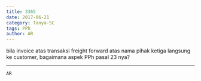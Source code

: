 ```yaml
---
title: 3365
date: 2017-06-21
category: Tanya-SC
tags: PPh
author: AR
---
```


bila invoice atas transaksi freight forward atas nama pihak ketiga langsung ke customer, bagaimana aspek PPh pasal 23 nya?

---



`AR`
